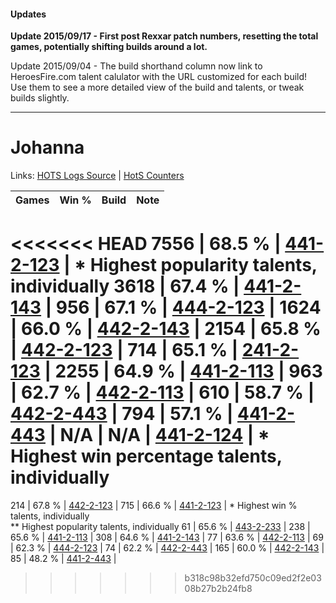 #### Updates
**Update 2015/09/17 - First post Rexxar patch numbers, resetting the total games, potentially shifting builds around a lot.**

Update 2015/09/04 - The build shorthand column now link to HeroesFire.com talent calulator with the URL customized for each build!  
Use them to see a more detailed view of the build and talents, or tweak builds slightly.

***

# Johanna

Links: [HOTS Logs Source](https://www.hotslogs.com/Sitewide/HeroDetails?Hero=Johanna) | [HotS Counters](http://hotscounters.com/#/hero/Johanna)

Games  | Win %  | Build     | Note
-----  | -----  | -----     | ----
<<<<<<< HEAD
7556   | 68.5 % | [441-2-123](http://www.heroesfire.com/hots/talent-calculator/johanna#s-bR) | * Highest popularity talents, individually
3618   | 67.4 % | [441-2-143](http://www.heroesfire.com/hots/talent-calculator/johanna#s-bl) | 
956    | 67.1 % | [444-2-123](http://www.heroesfire.com/hots/talent-calculator/johanna#t5wB) | 
1624   | 66.0 % | [442-2-143](http://www.heroesfire.com/hots/talent-calculator/johanna#t11_) | 
2154   | 65.8 % | [442-2-123](http://www.heroesfire.com/hots/talent-calculator/johanna#t11h) | 
714    | 65.1 % | [241-2-123](http://www.heroesfire.com/hots/talent-calculator/johanna#lMJR) | 
2255   | 64.9 % | [441-2-113](http://www.heroesfire.com/hots/talent-calculator/johanna#s-bH) | 
963    | 62.7 % | [442-2-113](http://www.heroesfire.com/hots/talent-calculator/johanna#t11X) | 
610    | 58.7 % | [442-2-443](http://www.heroesfire.com/hots/talent-calculator/johanna#t16h) | 
794    | 57.1 % | [441-2-443](http://www.heroesfire.com/hots/talent-calculator/johanna#s-gR) | 
N/A    | N/A    | [441-2-124](http://www.heroesfire.com/hots/talent-calculator/johanna#s-bS) | * Highest win percentage talents, individually
=======
214    | 67.8 % | [442-2-123](http://www.heroesfire.com/hots/talent-calculator/johanna#t11h) | 
715    | 66.6 % | [441-2-123](http://www.heroesfire.com/hots/talent-calculator/johanna#s-bR) | * Highest win % talents, individually <br/>** Highest popularity talents, individually
61     | 65.6 % | [443-2-233](http://www.heroesfire.com/hots/talent-calculator/johanna#t3Vf) | 
238    | 65.6 % | [441-2-113](http://www.heroesfire.com/hots/talent-calculator/johanna#s-bH) | 
308    | 64.6 % | [441-2-143](http://www.heroesfire.com/hots/talent-calculator/johanna#s-bl) | 
77     | 63.6 % | [442-2-113](http://www.heroesfire.com/hots/talent-calculator/johanna#t11X) | 
69     | 62.3 % | [444-2-123](http://www.heroesfire.com/hots/talent-calculator/johanna#t5wB) | 
74     | 62.2 % | [442-2-443](http://www.heroesfire.com/hots/talent-calculator/johanna#t16h) | 
165    | 60.0 % | [442-2-143](http://www.heroesfire.com/hots/talent-calculator/johanna#t11_) | 
85     | 48.2 % | [441-2-443](http://www.heroesfire.com/hots/talent-calculator/johanna#s-gR) | 
>>>>>>> b318c98b32efd750c09ed2f2e0308b27b2b24fb8
